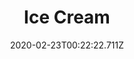 ---
templateKey: blog-post
featuredpost: false
date: 2020-02-23T00:22:22.711Z
title: Ice Cream
description: It's hard to find someone who doesn't like this. 
type: cooking
sellPrice: 120
energy: 100
health: 45
featuredimage: /img/Ice_Cream.png
tags:
  - Milk
  - Sugar
  - edible
---